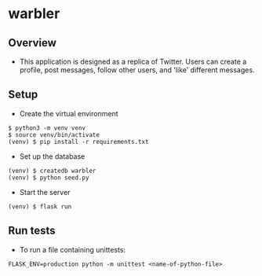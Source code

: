 # warbler

## Overview
- This application is designed as a replica of Twitter. Users can create a profile, post messages, follow other users, and 'like' different messages.

## Setup
- Create the virtual environment
```
$ python3 -m venv venv
$ source venv/bin/activate
(venv) $ pip install -r requirements.txt
```
- Set up the database
```
(venv) $ createdb warbler
(venv) $ python seed.py
```
- Start the server
```
(venv) $ flask run
```

## Run tests
- To run a file containing unittests:
```
FLASK_ENV=production python -m unittest <name-of-python-file>
```